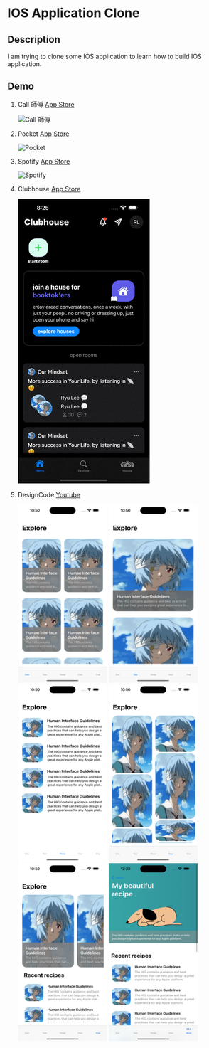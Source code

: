 # IOS Application Clone

## Description

I am trying to clone some IOS application to learn how to build IOS application.

## Demo

1. Call 師傅 [App Store](https://apps.apple.com/hk/app/call-shi-fu-yong-hu-ban/id943297218?l=zh)

    ![Call 師傅](./assets/callcfu/callcfu.gif) 

2. Pocket [App Store](https://apps.apple.com/tw/app/pocket/id309601447) 

    ![Pocket](./assets/pocket/Pocket.gif)

3. Spotify [App Store](https://apps.apple.com/us/app/spotify-discover-new-music/id324684580)

    ![Spotify](./assets/spotify/spotify.gif)

4. Clubhouse [App Store](https://apps.apple.com/us/app/clubhouse-drop-in-audio-chat/id1503133294)

    ![Clubhouse](./assets/clubhouse/clubhouse.gif)

5. DesignCode [Youtube](https://www.youtube.com/watch?v=XzjxqS0xAu0)

    <img src="./assets/designcode/1.png" width="200" height="400" /> <img src="./assets/designcode/2.png" width="200" height="400" /> <img src="./assets/designcode/3.png" width="200" height="400" /> <img src="./assets/designcode/4.png" width="200" height="400" /> <img src="./assets/designcode/5.png" width="200" height="400" /> <img src="./assets/designcode/6.png" width="200" height="400" />